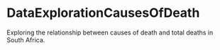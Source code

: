 # DataExplorationCausesOfDeath
Exploring the relationship between causes of death and total deaths in South Africa.
